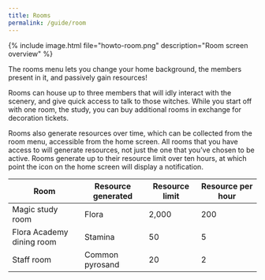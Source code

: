 ```yaml
---
title: Rooms
permalink: /guide/room
---
```


{% include image.html file="howto-room.png" description="Room screen overview" %}

The rooms menu lets you change your home background, the members present in it,
and passively gain resources!

Rooms can house up to three members that will idly interact with the scenery,
and give quick access to talk to those witches. While you start off with one
room, the study, you can buy additional rooms in exchange for decoration
tickets.

Rooms also generate resources over time, which can be collected from the room
menu, accessible from the home screen. All rooms that you have access to will
generate resources, not just the one that you’ve chosen to be active. Rooms
generate up to their resource limit over ten hours, at which point the icon on
the home screen will display a notification.

| Room                      | Resource generated | Resource limit | Resource per hour |
|---------------------------|--------------------|----------------|-------------------|
| Magic study room          | Flora              | 2,000          | 200               |
| Flora Academy dining room | Stamina            | 50             | 5                 |
| Staff room                | Common pyrosand    | 20             | 2                 |
